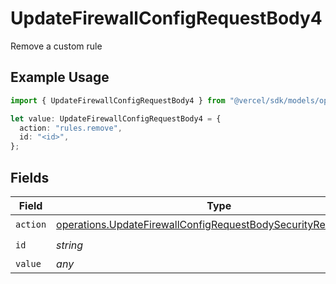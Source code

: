 # UpdateFirewallConfigRequestBody4

Remove a custom rule

## Example Usage

```typescript
import { UpdateFirewallConfigRequestBody4 } from "@vercel/sdk/models/operations/updatefirewallconfig.js";

let value: UpdateFirewallConfigRequestBody4 = {
  action: "rules.remove",
  id: "<id>",
};
```

## Fields

| Field                                                                                                                                              | Type                                                                                                                                               | Required                                                                                                                                           | Description                                                                                                                                        |
| -------------------------------------------------------------------------------------------------------------------------------------------------- | -------------------------------------------------------------------------------------------------------------------------------------------------- | -------------------------------------------------------------------------------------------------------------------------------------------------- | -------------------------------------------------------------------------------------------------------------------------------------------------- |
| `action`                                                                                                                                           | [operations.UpdateFirewallConfigRequestBodySecurityRequestAction](../../models/operations/updatefirewallconfigrequestbodysecurityrequestaction.md) | :heavy_check_mark:                                                                                                                                 | N/A                                                                                                                                                |
| `id`                                                                                                                                               | *string*                                                                                                                                           | :heavy_check_mark:                                                                                                                                 | N/A                                                                                                                                                |
| `value`                                                                                                                                            | *any*                                                                                                                                              | :heavy_minus_sign:                                                                                                                                 | N/A                                                                                                                                                |
